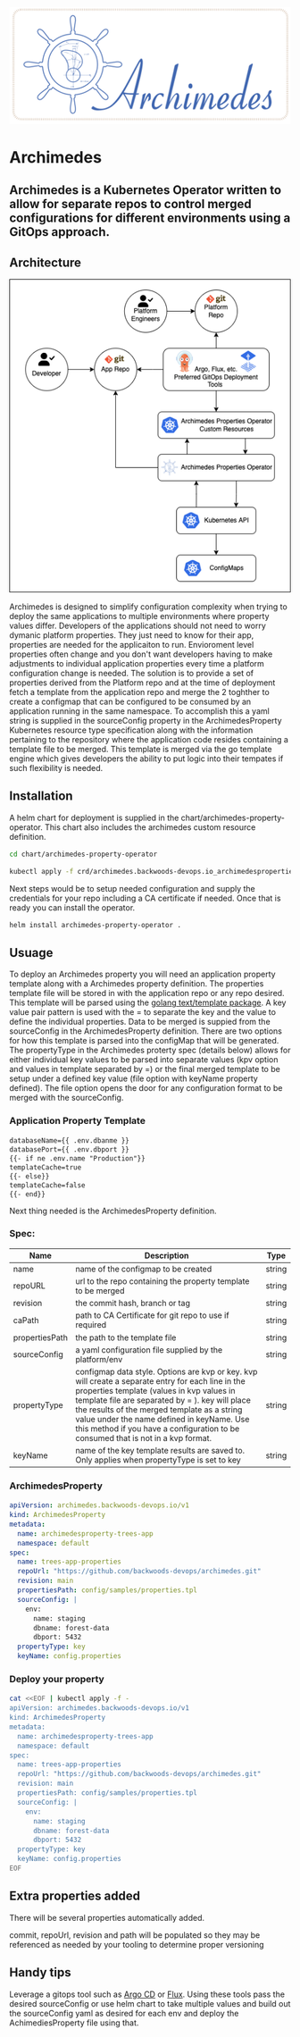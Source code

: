 ![Archimedes](./ArchimedesLogo.png)
# Archimedes 
## Archimedes is a Kubernetes Operator written to allow for separate repos to control merged configurations for different environments using a GitOps approach.

## Architecture
![Architecture](./arch.png)

Archimedes is designed to simplify configuration complexity when trying to deploy the same applications to multiple environments where property values differ.  Developers of the applications should not need to worry dymanic platform properties.  They just need to know for their app, properties are needed for the applicaiton to run.  Envioroment level properties often change and you don't want developers having to make adjustments to individual application properties every time a platform configuration change is needed.   The solution is to provide a set of properties derived from the Platform repo and at the time of deployment fetch a template from the application repo and merge the 2 toghther to create a configmap that can be configured to be consumed by an application running in the same namespace.  To accomplish this a yaml string is supplied in the sourceConfig property in the ArchimedesProperty Kubernetes resource type specification along with the information pertaining to the repository where the application code resides containing a template file to be merged.  This template is merged via the go template engine which gives developers the ability to put logic into their tempates if such flexibility is needed.
## Installation
A helm chart for deployment is supplied in the chart/archimedes-property-operator.  This chart also includes the archimedes custom resource definition.

```sh
cd chart/archimedes-property-operator
```
```sh
kubectl apply -f crd/archimedes.backwoods-devops.io_archimedesproperties.yaml
```
Next steps would be to setup needed configuration and supply the credentials for your repo including a CA certificate if needed. Once that is ready you can install the operator.
```sh
helm install archimedes-property-operator .
```
## Usuage

To deploy an Archimedes property you will need an application property template along with a Archimedes property  definition.  The properties template file will be stored in with the application repo or any repo desired.  This template will be parsed using the [golang text/template package](https://pkg.go.dev/text/template "text/template package").  A key value pair pattern is used with the = to separate the key and the value to define the individual properties.   Data to be merged is suppied from the sourceConfig in the ArchimedesProperty definition. There are two options for how this template is parsed into the configMap that will be generated.  The propertyType in the Archimedes proterty spec (details below) allows for either individual key values to be parsed into separate values (kpv option and values in template separated by =) or the final merged template to be setup under a defined key value (file option with keyName property defined).  The file option opens the door for any configuration format to be merged with the sourceConfig. 
### Application Property Template

```
databaseName={{ .env.dbanme }}
databasePort={{ .env.dbport }}
{{- if ne .env.name "Production"}}
templateCache=true
{{- else}}
templateCache=false
{{- end}}
```

Next thing needed is the ArchimedesProperty definition.  

### Spec:

| Name | Description | Type |
| ----- | ----------- | ------- |
| name | name of the configmap to be created | string |
| repoURL | url to the repo containing the property template to be merged | string |
| revision | the commit hash, branch or tag | string |
| caPath | path to CA Certificate for git repo to use if required | string |
| propertiesPath | the path to the template file | string |
| sourceConfig | a yaml configuration file supplied by the platform/env | string |
| propertyType | configmap data style.  Options are kvp or key.  kvp will create a separate entry for each line in the properties template (values in kvp values in template file are separated by = ).   key will place the results of the merged template as a string value under the name defined in keyName. Use this method if you have a configuration to be consumed that is not in a kvp format. | string |
| keyName | name of the key template results are saved to.  Only applies when propertyType is set to key | string |


### ArchimedesProperty

```yaml
apiVersion: archimedes.backwoods-devops.io/v1
kind: ArchimedesProperty
metadata:
  name: archimedesproperty-trees-app
  namespace: default
spec:
  name: trees-app-properties
  repoUrl: "https://github.com/backwoods-devops/archimedes.git"
  revision: main
  propertiesPath: config/samples/properties.tpl
  sourceConfig: |
    env:
      name: staging
      dbname: forest-data
      dbport: 5432
  propertyType: key
  keyName: config.properties
```

### Deploy your property

```sh
cat <<EOF | kubectl apply -f -
apiVersion: archimedes.backwoods-devops.io/v1
kind: ArchimedesProperty
metadata:
  name: archimedesproperty-trees-app
  namespace: default
spec:
  name: trees-app-properties
  repoUrl: "https://github.com/backwoods-devops/archimedes.git"
  revision: main
  propertiesPath: config/samples/properties.tpl
  sourceConfig: |
    env:
      name: staging
      dbname: forest-data
      dbport: 5432
  propertyType: key
  keyName: config.properties
EOF
```
## Extra properties added
There will be several properties automatically added.

commit, repoUrl, revision and path will be populated so they may be referenced as needed by your tooling to determine proper versioning

## Handy tips

Leverage a gitops tool such as [Argo CD](https://argoproj.github.io/cd/ "Argo CD") or [Flux](https://fluxcd.io/ "Flux").  Using these tools pass the desired sourceConfig or use helm chart to take multiple values and build out the sourceConfig yaml as desired for each env and deploy the AchimediesProperty file using that.  
	
